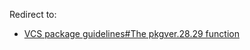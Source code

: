 Redirect to:

*   [VCS package guidelines#The pkgver.28.29 function](/index.php/VCS_package_guidelines#The_pkgver.28.29_function "VCS package guidelines")